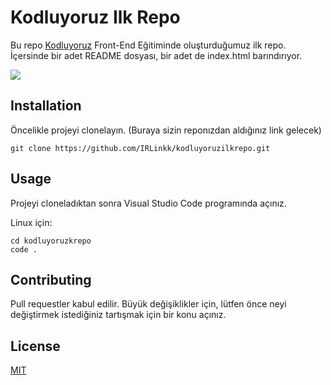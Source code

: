 # Kodluyoruz Ilk Repo
Bu repo [Kodluyoruz](https://kodluyoruz.org) Front-End Eğitiminde oluşturduğumuz ilk repo. İçersinde bir adet README dosyası, bir adet de index.html barındırıyor.

![](https://www.hizliresim.com/e2awkkv)

## Installation
Öncelikle projeyi clonelayın. (Buraya sizin reponızdan aldığınız link gelecek)

```
git clone https://github.com/IRLinkk/kodluyoruzilkrepo.git
```

## Usage
Projeyi cloneladıktan sonra Visual Studio Code programında açınız.

Linux için:

```
cd kodluyoruzkrepo
code .
```

## Contributing

Pull requestler kabul edilir. Büyük değişiklikler için, lütfen önce neyi değiştirmek istediğiniz tartışmak için bir konu açınız.

## License

[MIT](https://choosealicense.com/licenses/mit/)

